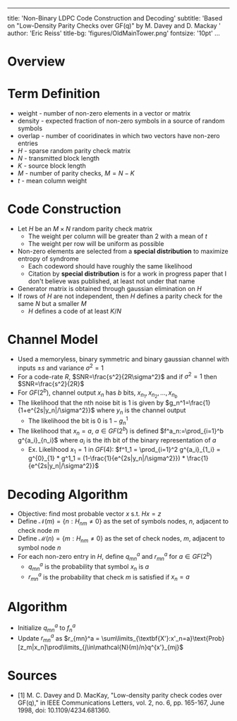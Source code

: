 
---
title: 'Non-Binary LDPC Code Construction and Decoding'
subtitle: 'Based on "Low-Density Parity Checks over GF(q)" by M. Davey and D. Mackay '
author: 'Eric Reiss'
title-bg: 'figures/OldMainTower.png'
fontsize: '10pt'
...
# Overview

# Term Definition
* weight - number of non-zero elements in a vector or matrix
* density - expected fraction of non-zero symbols in a source of random symbols
* overlap - number of cooridinates in which two vectors have non-zero entries
* $H$ - sparse random parity check matrix
* $N$ - transmitted block length
* $K$ - source block length
* $M$ - number of parity checks, $M=N-K$
* $t$ - mean column weight

# Code Construction
* Let $H$ be an $M\times N$ random parity check matrix
    - The weight per column will be greater than 2 with a mean of $t$
    - The weight per row will be uniform as possible
* Non-zero elements are selected from a **special distribution** to maximize entropy of syndrome
    - Each codeword should have roughly the same likelihood
    - Citation by **special distribution** is for a work in progress paper that I don't believe was published, at least not under that name
* Generator matrix is obtained through gaussian elimination on $H$
* If rows of $H$ are not independent, then $H$ defines a parity check for the same $N$ but a smaller $M$
    - $H$ defines a code of at least $K/N$

# Channel Model
* Used a memoryless, binary symmetric and binary gaussian channel with inputs $\pm s$ and variance $\sigma^2=1$
* For a code-rate $R$, $SNR=\frac{s^2}{2R\sigma^2}$ and if $\sigma^2=1$ then $SNR=\frac{s^2}{2R}$
* For $GF(2^b)$, channel output $x_n$ has $b$ bits, $x_{n_1},x_{n_2},\dots,x_{n_b}$
* The likelihood that the nth noise bit is 1 is given by $g_n^1=\frac{1}{1+e^{2s|y_n|/\sigma^2}}$ where $y_n$ is the channel output
    - The likelihood the bit is 0 is $1-g_n^1$
* The likelihood that $x_n=a$, $a\in GF(2^b)$ is defined $f^a_n:=\prod_{i=1}^b g^{a_i}_{n_i}$ where $a_i$ is the ith bit of the binary representation of $a$
    - Ex. Likelihood $x_1=1$ in $GF(4)$: $f^1_1 = \prod_{i=1}^2 g^{a_i}_{1_i} = g^{0}_{1} * g^1_1 =  (1-\frac{1}{e^{2s|y_n|/\sigma^2}}) * \frac{1}{e^{2s|y_n|/\sigma^2}}$

# Decoding Algorithm
* Objective: find most probable vector $x$ s.t. $Hx=z$
* Define $\mathcal{N}(m) = \{n:H_{nm}\neq 0\}$ as the set of symbols nodes, $n$, adjacent to check node $m$
* Define $\mathcal{M}(n) = \{m:H_{nm}\neq 0\}$ as the set of check nodes, $m$, adjacent to symbol node $n$ 
* For each non-zero entry in $H$, define $q_{mn}^a$ and $r_{mn}^a$ for $a\in GF(2^b)$
    - $q_{mn}^a$ is the probability that symbol $x_n$ is $a$
    - $r_{mn}^a$ is the probability that check $m$ is satisfied if $x_n=a$

# Algorithm
* Initialize $q_{mn}^a$ to $f^a_n$
* Update $r_{mn}^a$ as  $r_{mn}^a = \sum\limits_{\textbf{X'}:x'_n=a}\text{Prob}[z_m|x_n]\prod\limits_{j\in\mathcal{N}(m)/n}q^{x'}_{mj}$

# Sources
 * [1] M. C. Davey and D. MacKay, "Low-density parity check codes over GF(q)," in IEEE Communications Letters, vol. 2, no. 6, pp. 165-167, June 1998, doi: 10.1109/4234.681360.

  